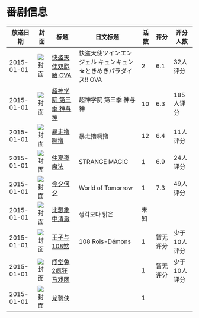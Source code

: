 # 番剧信息

|放送日期|封面|标题|日文标题|话数|评分|评分人数|
|---|---|---|---|---|---|---|
|2015-01-01|![封面](https://lain.bgm.tv/pic/cover/c/93/8e/84705_38Ggg.jpg)|[快盗天使双胞胎 OVA](https://bangumi.tv/subject/84705)|快盗天使ツインエンジェル キュンキュン☆ときめきパラダイス!! OVA|2|6.1|32人评分|
|2015-01-01|![封面](https://lain.bgm.tv/pic/cover/c/34/b2/130344_J08Kk.jpg)|[超神学院 第三季 神与神](https://bangumi.tv/subject/130344)|超神学院 第三季 神与神|10|6.3|185人评分|
|2015-01-01|![封面](https://lain.bgm.tv/pic/cover/c/df/b3/132218_NdF5x.jpg)|[暴走撸啊撸](https://bangumi.tv/subject/132218)|暴走撸啊撸|12|6.4|11人评分|
|2015-01-01|![封面](https://lain.bgm.tv/pic/cover/c/d8/3c/135214_C1tey.jpg)|[仲夏夜魔法](https://bangumi.tv/subject/135214)|STRANGE MAGIC|1|6.9|24人评分|
|2015-01-01|![封面](https://lain.bgm.tv/pic/cover/c/d9/e5/144562_McaH0.jpg)|[今夕何夕](https://bangumi.tv/subject/144562)|World of Tomorrow|1|7.3|49人评分|
|2015-01-01|![封面](https://lain.bgm.tv/pic/cover/c/1c/97/538836_mbCdD.jpg)|[比想象中清澈](https://bangumi.tv/subject/538836)|생각보다 맑은|未知|||
|2015-01-01|![封面](https://lain.bgm.tv/pic/cover/c/d5/cb/142596_vsrB4.jpg)|[王子与108煞](https://bangumi.tv/subject/142596)|108 Rois-Démons|1|暂无评分|少于10人评分|
|2015-01-01|![封面](https://lain.bgm.tv/pic/cover/c/1c/6f/114742_2Q48G.jpg)|[闯堂兔2疯狂马戏团](https://bangumi.tv/subject/114742)||1|暂无评分|少于10人评分|
|2015-01-01|![封面](https://lain.bgm.tv/pic/cover/c/f4/f2/120175_ZZr66.jpg)|[龙骑侠](https://bangumi.tv/subject/120175)||1|||
